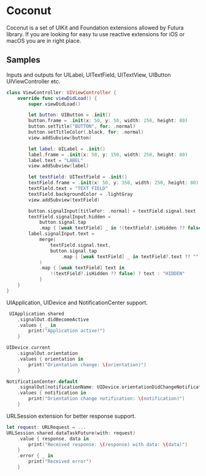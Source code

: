 # Coconut

Coconut is a set of UIKit and Foundation extensions allowed by Futura library.
If you are looking for easy tu use reactive extensions for iOS or macOS you are in right place.

## Samples

Inputs and outputs for UILabel, UITextField, UITextView, UIButton UIViewController etc.

``` swift
class ViewController: UIViewController {
    override func viewDidLoad() {
        super.viewDidLoad()

        let button: UIButton = .init()
        button.frame = .init(x: 50, y: 50, width: 250, height: 80)
        button.setTitle("BUTTON", for: .normal)
        button.setTitleColor(.black, for: .normal)
        view.addSubview(button)

        let label: UILabel = .init()
        label.frame = .init(x: 50, y: 150, width: 250, height: 80)
        label.text = "LABEL"
        view.addSubview(label)

        let textField: UITextField = .init()
        textField.frame = .init(x: 50, y: 350, width: 250, height: 80)
        textField.text = "TEXT FIELD"
        textField.backgroundColor = .lightGray
        view.addSubview(textField)

        button.signalInput[titleFor: .normal] = textField.signal.text
        textField.signalInput.hidden =
            button.signal.tap
            .map { [weak textField] _ in !(textField?.isHidden ?? false) }
        label.signalInput.text =
            merge(
                textField.signal.text,
                button.signal.tap
                    .map { [weak textField] _ in textField?.text ?? "" }
            )
            .map { [weak textField] text in
                !(textField?.isHidden ?? false) ? text : "HIDDEN"
            }
    }
}

```

UIApplication, UIDevice and NotificationCenter support.

``` swift
 UIApplication.shared
    .signalOut.didBecomeActive
    .values { _ in
        print("Application active!")
    }

UIDevice.current
    .signalOut.orientation
    .values { orientation in
        print("Orientation change: \(orientation)")
    }

NotificationCenter.default
    .signalOut[notificationName: UIDevice.orientationDidChangeNotification]
    .values { notification in
        print("Orientation change notification: \(notification)")
    }
```

URLSession extension for better response support.

``` swift
let request: URLRequest = ...
URLSession.shared.dataTaskFuture(with: request)
    .value { response, data in
        print("Received response: \(response) with data: \(data)")
    }
    .error { _ in
        print("Received error")
    }
```